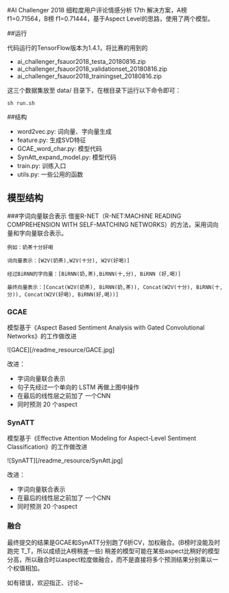#AI Challenger 2018 细粒度用户评论情感分析
17th 解决方案，A榜 f1=0.71564，B榜 f1=0.71444，基于Aspect Level的思路，使用了两个模型。

##运行

代码运行的TensorFlow版本为1.4.1，将比赛的用到的

* ai_challenger_fsauor2018_testa_20180816.zip
* ai_challenger_fsauor2018_validationset_20180816.zip
* ai_challenger_fsauor2018_trainingset_20180816.zip

这三个数据集放至 data/ 目录下，在根目录下运行以下命令即可：

`sh run.sh`

##结构
* word2vec.py: 词向量、字向量生成
* feature.py: 生成SVD特征
* GCAE_word_char.py: 模型代码
* SynAtt_expand_model.py: 模型代码
* train.py: 训练入口
* utils.py: 一些公用的函数

## 模型结构
###字词向量联合表示
借鉴R-NET（R-NET:MACHINE READING COMPREHENSION WITH SELF-MATCHING NETWORKS）的方法，采用词向量和字向量联合表示。

```
例如：奶茶十分好喝

词向量表示：[W2V(奶茶),W2V(十分), W2V(好喝)]

经过BiRNN的字向量：[BiRNN(奶,茶),BiRNN(十,分), BiRNN (好,喝)]

最终向量表示：[Concat(W2V(奶茶), BiRNN(奶,茶)), Concat(W2V(十分), BiRNN(十,分)), Concat(W2V(好喝), BiRNN(好,喝))]
```


### GCAE
模型基于《Aspect Based Sentiment Analysis with Gated Convolutional Networks》的工作做改进

![GACE][/readme_resource/GACE.jpg]

改进：
* 字词向量联合表示
* 句子先经过一个单向的 LSTM 再做上图中操作
* 在最后的线性层之前加了 一个CNN
* 同时预测 20 个aspect

### SynATT
模型基于《Effective Attention Modeling for Aspect-Level Sentiment Classification》的工作做改进

![SynATT][/readme_resource/SynAtt.jpg]

改进：
* 字词向量联合表示
* 在最后的线性层之前加了 一个CNN
* 同时预测 20 个aspect

### 融合
最终提交的结果是GCAE和SynATT分别跑了6折CV，加权融合。(B榜时没能及时跑完 T_T，所以成绩比A榜稍差一些)
稍差的模型可能在某些aspect比稍好的模型分高，所以融合时以aspect粒度做融合，而不是直接将多个预测结果分别乘以一个权值相加。


如有错误，欢迎指正、讨论~